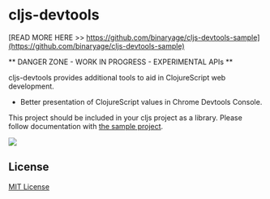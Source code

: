 # cljs-devtools

[READ MORE HERE >> https://github.com/binaryage/cljs-devtools-sample](https://github.com/binaryage/cljs-devtools-sample)

** DANGER ZONE - WORK IN PROGRESS - EXPERIMENTAL APIs **

cljs-devtools provides additional tools to aid in ClojureScript web development.

  * Better presentation of ClojureScript values in Chrome Devtools Console.

This project should be included in your cljs project as a library. Please follow documentation with [the sample project](https://github.com/binaryage/cljs-devtools-sample).

<img src="https://dl.dropboxusercontent.com/u/559047/cljs-formatter-prototype.png">

## License

[MIT License](http://opensource.org/licenses/MIT)
